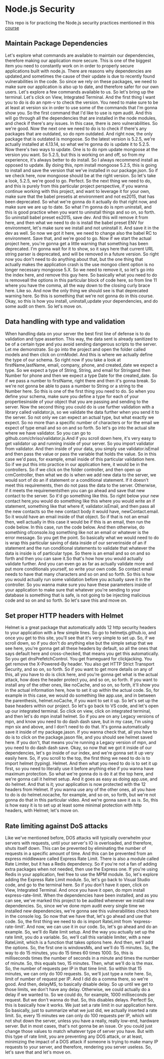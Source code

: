 # Node.js Security

This repo is for practicing the Node.js security practices mentioned in this [course](https://www.linkedin.com/learning/node-js-security)

## Maintain Package Dependencies

Let's explore what commands are available to maintain our dependencies, therefore making our application more secure. This is one of the biggest item you need to constantly work on in order to properly secure applications built with node.js. There are reasons why dependencies are updated,and sometimes the cause of their update is due to recently found vulnerabilities in the code. So since we rely on these packages, we need to make sure our application is also up to date, and therefore safer for our own users. Let's explore a few commands available to us. So let's bring up the terminal. Let's click on View, Integrated Terminal. And the first thing I want you to do is do an npm-v to check the version. You need to make sure to be at least at version six in order to use some of the commands that I'm gonna show you. So the first command that I'd like to use is npm audit. And this will go through all the dependencies that are installed in the node modules, and check if there's any issues. In this case, there is zero vulnerabilities. So we're good. Now the next one we need to do is to check if there's any packages that are outdated, so do npm outdated. And right now, the only package that is outdated is mongoose. So the latest version is 5.2.5, we're actually installed at 4.13.14, so what we're gonna do is update it to 5.2.5. Now there's two ways to update. One is to do npm update mongoose at the version you want. So 5.2.5, but this is working on and off, so from my experience, it's always better to do install. So I always recommend install as opposed to update. By doing this, npm install mongoose 5.2.5, this is going to install and save the version that we've installed in our package.json. So if we check here, now mongoose should be at the right version. So let's take a look, 5.2.5, we're good to go. Perfect. So the next thing we need to do, and this is purely from this particular project perspective, if you wanna continue working with this project, and want to leverage it for your own, make sure that the babel presetis at environment and not es2015, that has been deprecated. So what we're gonna do it actually do that right now, and make sure we are up to date. So what I'm gonna do is npm uninstall, and this is good practice when you want to uninstall things and so on, so forth. So uninstall babel preset es2015, save dev. And this will remove it from here, and then what we need to do is install the babel preset ENV for environment, let's make sure we install and not uninstall it. And save it in the dev as well. So now we got it here, we need to change also the babel RC to environment. Save that, and we're good to go. Now if we start the actual project here, you're gonna get a little warning that something has been deprecated. I'm gonna wait for it to show, so it says here that current URL string parser is deprecated, and will be removed in a future version. So right now you don't need to do anything about that, but the one thing that actually makes the application crash is the use mongoo client option is no longer necessary mongoose 5.X. So we need to remove it, so let's go into the index here, and remove this guy here. So basically what you need to do is removeall the options in this particular block of code here, so from line 11 where you have the comma, all the way down to the closing curly brace here. Like so. And now the only thing we should see is that deprecated warning here. So this is something that we're not gonna do in this course. Okay, so this is how you install, uninstall,update your dependencies, and do some audit on them. So let's move on.

## Data handling with type and validation

When handling data on your server the best first line of defense is to do validation and type assertion. This way, the data sent is already sanitized to be of a certain type and you avoid sending dangerous scripts to the server. Let me demonstrate. So go into the project and open the folder called models and then click on crmModel. And this is where we actually define the type of our schema. So right now if you take a look at firstName,lastName, email, company, phone, and created_date we expect a type. So we expect a type of String, String, and email for Stringand then Number for phone and then we expect a type Date for the created_date. So if we pass a number to firstName, right there and then it's gonna break. So we're not gonna be able to pass a number to String or a string to the Number here. So this is one of the first thing you need to do. So when you define your schema, make sure you define a type for each of your propertiesinside of your object that you are passing and sending to the server. Now the second thing you could do is use further validation with a library called validator.js, so we validate the data further when you send it to the server. So not only we can expect an actual type, but what exactly we expect. So no more than a specific number of characters or for the email we expect of type email and so on and so forth. So let's go into the actual site where we have validator. So you can go to github.com/chriso/validator.js.And if you scroll down here, it's very easy to get validator up and running inside of your server. So you import validator from validator. And then inside of your data, you simply use validator.isEmail and then pass the value or pass the variable that holds the value. So in this case we'd pass, for example, email inside of this particular validation here. So if we put this into practice in our application here, it would be in the controllers. So if we click on the folder controller, and then open up crmController, then what we do is when we add new data to the server, we would sort of do an if statement or a conditional statement. If it doesn't meet this requirements, then do not pass the data to the server. Otherwise, if it meets the requirementsthen you can go ahead and save that new contact to the server. So it'd go something like this. So right below your new contact here,you would do something like this where you would write an if statement, something like that where if, validator.isEmail, and then pass all the new contacts so the new contact body it would have, newContact.email. So it would have an email inside of that object. So if that is not an email then, well actually in this case it would be if this is an email, then run the code below. In this case, run the code below. And then otherwise, do something ofconsole.log something like not an email or whatever is the error message. So you get the point. So basically what we would need to do is wrap this particular saving of data inside of our serverinside of an if statement and the run conditional statements to validate that whatever the data is inside is of particular type. So there is an email and so on and so forth and then you can save it.So that's how how you would actually validate further. And you can even go as far as actually validate more and put more conditionals yourself, so write your own code. So contact email needs to have that many characters and so on and so forth. So this is how you would actually run some validation before you actually save it in the controller. So you wanna make sure you have these parameters inside of your application to make sure that whatever you're sending to your database is something that is safe, is not going to be injecting malicious code and so on and so forth. So let's save this and move on.

## Set proper HTTP headers with Helmet

Helmet is a great package that automatically adds 12 http security headers to your application with a few simple lines. So go to helmetjs.github.io, and once you get to this site, you'll see that it's very simple to set up. So, if we scroll down, so if you don't do anything else but the simple setup that we see here, you're gonna get all these headers by default, so all the ones that says default here and cross-checked, that means you get this automatically. So you get dnsPrefetchControl. You get frameguard for clickjacking. You get remove the X-Powered-By header. You also get HTTP Strict Transport Security, and so on, so forth. So if you want to get more details on any of this, all you have to do is click here, and you're gonna get what is the actual attack, how does the header protect you, and so on, so forth. If you want to install any of the other ones, like noCache, and so on, so forth, it'll show you in the actual information here, how to set it up within the actual code. So, for example in this case, we would do something like app.use, and in between the parenthesis, helmet.noCache, if you want to set it up. So let's set up the base headers within our project. So let's go back to VS code, and let's open up our integrated terminal. So click on view, click on integrated terminal, and then let's do mpn install helmet. So if you are on any Legacy versions of mpn, and know you need to do dash dash save, but in my case, I'm using mpn six and above, and I don't need to do that. It's gonna automatically save it inside of my package.jason. If you wanna check that, all you have to do is to click on the package.jason file, and you should see helmet saved here. If you don't, that means you're running a Legacy version of mpn, and you need to do dash dash save. Okay, so now that we got it inside of our dependencies, let's go inside of our index, and we're gonna set it up very easily here. So, if you scroll to the top, the first thing we need to do is to import helmet (typing). Helmet. And then what you need to do is to set it up first, so you need to literally use it before anything else if you wanna have maximum protection. So what we're gonna do is do it at the top here, and we're gonna call it helmet setup. And it goes as easy as doing app.use, and do helmet. And that is it; your application is now protected with the 12 headers from Helmet. If you wanna use any of the other ones, all you have to do is do helmet.nocache, for example, and so on, so forth, but we're not gonna do that in this particular video. And we're gonna save it as is. So, this is how easy it is to set up at least some minimal protection with http headers, with Helmet; let's move on.

## Rate limiting against DoS attacks

Like we've mentioned before, DOS attacks will typically overwhelm your servers with requests, until your server's IO is overloaded, and therefore, shuts itself down. This can be prevented by eliminating the number of requests in a specific amount of time. And this can be prevented from an express middleware called Express Rate Limit. There is also a module called Rate Limiter, but it has a Redis dependency. So if you're not a fan of adding extra packages when not needed, then use the Express one. If you're using Redis in your application, feel free to use the MPM module. So, let's explore adding the Express Rate Limit module. So, let's go back to Visual Studio code, and go to the terminal here. So if you don't have it open, click on View, Integrated Terminal. And once you have it open, do mpm install express-rate-limit. When the dependencies have been installed, and as you can see, we've marked this project to be audited whenever we install new dependencies. So, since we've done mpm audit every single time we installed new dependencies, we're gonna see this vulnerabilities check here in the console log. So now that we have that, let's go ahead and use that code. So, the first thing we need to do is import RateLimit from 'express-rate-limit'. And now, we can use it in our code. So, let's go ahead and do an example. So, we'll do Rate limit setup. And the way you actually set up the rate limit, you do a variable. So, we'll call this variable limiter, with a new RateLimit, which is a function that takes options here. And then, we'll add the options. So, the first one is windowsMs, and we'll do 15 minutes. So, the way to do 15 minutes, you do 15 times 60 times 1000. So, this is milliseconds times the number of seconds in a minute and times the number of minute. So, this equals two, 15 minutes. Then, what we'll do is the max. So, the number of requests per IP in that time limit. So within that 15 minutes, we can only do 100 requests. So, we'll just type a note here. So, limit of number of request per IP. And I did do a comma there, so we're good. And then, delayMS, to basically disable delay. So up until we get to those limits, we don't have any delay. Otherwise, we could actually do a delay if we wanted to. So we could do, for example, 1000 milliseconds per request. But we don't wanna do that. So, this disables delays. Perfect! So, this is basically how it works. We just set a rate limit in our application here. So basically, just to summarize what we just did, we actually inserted a rate limit. So, every 15 minutes we can only do 100 requests per IP, which will not shut down the server, unless you have a really, really low-end, hardware server. But in most cases, that's not gonna be an issue. Or you could just change those values to match whatever type of server you have. But with this type of rate limit, you are preventing any DOS attack, or at least, minimizing the impact of a DOS attack if someone is trying to make many IP requests to your server, and therefore, rendering you server useless. So, let's save that and let's move on.
